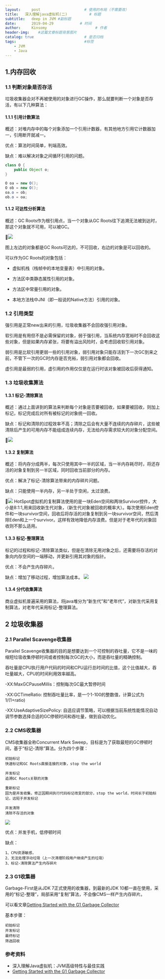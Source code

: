 ```yaml
---
layout:     post                    # 使用的布局（不需要改）
title:   深入理解java虚拟机(二)          # 标题 
subtitle:   deep in JVM #副标题
date:       2019-04-29            # 时间
author:     Kinsomy                      # 作者
header-img:    #这篇文章标题背景图片
catalog: true                       # 是否归档
tags:                               #标签
    - JVM
    - Java
---
```

## 1.内存回收
### 1.1 判断对象是否存活
垃圾收集器会对不再被使用的对象进行GC操作，那么就要判断一个对象是否存活，有以下几种算法：
#### 1.1.1 引用计数算法
概述：对堆内存中的每个对象添加一个引用计数器，有其他地方引用它计数器加一，引用断开就减一。

优点：算法时间简单，判端高效。

缺点：难以解决对象之间循环引用的问题。

```java
class O {
    public Object o;
}

O oa = new O();
O ob = new O();
oa.o = ob;
ob.o = oa;
```

#### 1.1.2 可达性分析算法
概述：GC Roots作为根引用点，当一个对象从GC Roots往下追溯无法被到达时，那这个对象就不可用，可以被GC。

![](https://github.com/KinsomyJS/KinsomyJS.github.io/blob/master/img/jvm/2.png?raw=true)

图上左边的对象都是GC Roots可达的，不可回收，右边的对象是可以回收的。

可以作为GC Roots的对象包括：
* 虚拟机栈（栈帧中的本地变量表）中引用的对象。

* 方法区中类静态属性引用的对象。

* 方法区中常量引用的对象。

* 本地方法栈中JNI（即一般说的Native方法）引用的对象。


### 1.2 引用类型

强引用是正常new出来的引用，垃圾收集器不会回收强引用对象。

软引用是有用但不是必需保留的对象，弱于强引用，当系统内存宽裕时不会回收这些对象，但是如果内存紧张，将要有溢出风险时，会考虑回收软引用对象。

弱引用是比软引用更弱一些的引用对象，弱引用对象只能存活到下一次GC到来之前，不管下一次的GC时内存是否充裕，弱引用对象都会回收。

虚引用是最弱的引用，虚引用的作用仅仅是在运行时该对象被回收后获得通知。


### 1.3 垃圾收集算法
#### 1.3.1 标记-清除算法
概述：通过上面讲到的算法来判断每个对象是否要被回收，如果要被回收，则加上标记，标记完成后对所有被标记的对象统一回收。

缺点：标记和清除的过程效率不高；清除之后会有大量不连续的内存碎片，这些被清除后产生的可用内存不能组成连续内存，无法给内存需求较大的对象分配空间。

![](https://github.com/KinsomyJS/KinsomyJS.github.io/blob/master/img/jvm/3.png?raw=true)

#### 1.3.2 复制算法
概述：将内存分成两半，每次只使用其中一半的区域，当一半内存耗尽时，将还存活的对象复制到另一半区域，同时回收当前部分的内存。

优点：解决了标记-清除算法带来的内存碎片问题。

缺点：只能使用一半内存，另一半处于空闲，太过浪费。

![](https://github.com/KinsomyJS/KinsomyJS.github.io/blob/master/img/jvm/4.png?raw=true)
HotSpot虚拟机的复制算法使用的是一块Eden空间和两块Survivor控件，大小是8:1:1,用来回收新生代对象，（新生代对象被回收的概率大）。每次使用Eden控件和一块survivor空间，回收后将存活的对象复制到另一块survivor空间，然后清除Eden和上一个survivor。这样有效地降低内存浪费。但是对于老年代的对象回收则不那么适用。

#### 1.3.3 标记-整理算法
标记的过程和标记-清除算法类似，但是在清除无用对象之后，还需要将存活的对象向内存空间的一端移动，并更新引用其对象的指针。

优点：不会产生内存碎片。

缺点：增加了移动过程，增加算法成本。
![](https://github.com/KinsomyJS/KinsomyJS.github.io/blob/master/img/jvm/5.png?raw=true)


#### 1.3.4 分代收集算法
商业虚拟机普遍采用的算法，将java堆分为“新生代”和“老年代”，对新生代采用复制算法，对老年代采用标记-整理算法。

## 2 垃圾收集器
### 2.1 Parallel Scavenge收集器
Parallel Scavenge收集器的目的是想要达到一个可控制的吞吐量，它不是一味的缩短垃圾收集停顿时间或者控制每次GC的大小，而是吞吐量的精确控制。

吞吐量是CPU执行用户代码的时间和CPU运行总时间的比值，这个比值越大，吞吐量越大，CPU的时间利用效率越高。

-XX:MaxGCPauseMillis：控制每次GC最大暂停时间

-XX:GCTimeRatio: 控制吞吐量比率，是一个1-100的整数值，计算公式为1/(1+ratio)

-XX:UseAdaptiveSizePolicy: 自适应调节策略，可以根据当前系统性能情况自动调节参数选择合适的GC停顿时间和吞吐量，做到自动优化。


### 2.2 CMS收集器
CMS收集器全称Concurrent Mark Sweep，目标是为了获取最短的GC停顿时间，基于“标记-清除”算法。分为四个步骤：

    初始标记 
    快速标记和GC Roots直接连接的对象，stop the world

    并发标记 
    追溯GC Roots关联的对象

    重新标记 
    因为是并发收集，修正因期间执行代码标记改变的部分，stop the world，时间长于初始标记，远短于并发标记

    并发清除
    清除不存活的对象


![](https://github.com/KinsomyJS/KinsomyJS.github.io/blob/master/img/jvm/6.png?raw=true)

优点：并发手机，低停顿时间

缺点：

    1、CPU资源敏感，
    2、无法处理浮动垃圾（上一次清理阶段用户继续产生的垃圾）
    3、标记-清除算法产生内存碎片

### 2.3 G1收集器
Garbage-First是从JDK 7正式使用的收集器，到最新的JDK 10都一直在使用，采用的“标记-整理”，局部采用“复制”算法，不会像CMS一样产生内存碎片。

可以看文章[Getting Started with the G1 Garbage Collector](https://www.oracle.com/technetwork/tutorials/tutorials-1876574.html)

基本步骤：
    
    初始标记
    并发标记
    最终标记
    筛选回收

### 参考资料
* 深入理解Java虚拟机：JVM高级特性与最佳实践
* [Getting Started with the G1 Garbage Collector](https://www.oracle.com/technetwork/tutorials/tutorials-1876574.html)